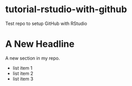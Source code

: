 # tutorial-rstudio-with-github
Test repo to setup GitHub with RStudio


# A New Headline
A new section in my repo.
- list item 1
- list item 2
- list item 3